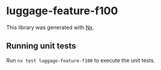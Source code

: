 # luggage-feature-f100

This library was generated with [Nx](https://nx.dev).

## Running unit tests

Run `nx test luggage-feature-f100` to execute the unit tests.
